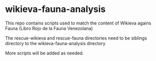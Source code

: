 # wikieva-fauna-analysis

This repo contains scripts used to match the content of Wikieva agains Fauna (Libro Rojo de la Fauna Venezolana)

The rescue-wikieva and rescue-fauna directories need to be siblings directory to the wikieva-fauna-analysis directory

More scripts will be added as needed.
